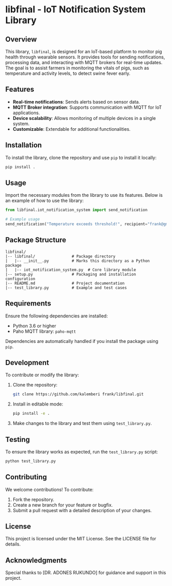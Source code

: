 # libfinal - IoT Notification System Library

## Overview

This library, `libfinal`, is designed for an IoT-based platform to monitor pig health through wearable sensors. It provides tools for sending notifications, processing data, and interacting with MQTT brokers for real-time updates. The goal is to assist farmers in monitoring the vitals of pigs, such as temperature and activity levels, to detect swine fever early.

## Features

- **Real-time notifications**: Sends alerts based on sensor data.
- **MQTT Broker integration**: Supports communication with MQTT for IoT applications.
- **Device scalability**: Allows monitoring of multiple devices in a single system.
- **Customizable**: Extendable for additional functionalities.

## Installation

To install the library, clone the repository and use `pip` to install it locally:

```bash
pip install .
```

## Usage

Import the necessary modules from the library to use its features. Below is an example of how to use the library:

```python
from libfinal.iot_notification_system import send_notification

# Example usage
send_notification("Temperature exceeds threshold!", recipient="frank@gmail.com")
```

## Package Structure

```
libfinal/
|-- libfinal/                # Package directory
|   |-- __init__.py          # Marks this directory as a Python package
|   |-- iot_notification_system.py  # Core library module
|-- setup.py                 # Packaging and installation configuration
|-- README.md                # Project documentation
|-- test_library.py          # Example and test cases
```

## Requirements

Ensure the following dependencies are installed:

- Python 3.6 or higher
- Paho MQTT library: `paho-mqtt`

Dependencies are automatically handled if you install the package using `pip`.

## Development

To contribute or modify the library:

1. Clone the repository:
   ```bash
   git clone https://github.com/kalemberi frank/libfinal.git
   ```
2. Install in editable mode:
   ```bash
   pip install -e .
   ```
3. Make changes to the library and test them using `test_library.py`.

## Testing

To ensure the library works as expected, run the `test_library.py` script:

```bash
python test_library.py
```

## Contributing

We welcome contributions! To contribute:

1. Fork the repository.
2. Create a new branch for your feature or bugfix.
3. Submit a pull request with a detailed description of your changes.

## License

This project is licensed under the MIT License. See the LICENSE file for details.

## Acknowledgments

Special thanks to [DR. ADONES RUKUNDO] for guidance and support in this project.



